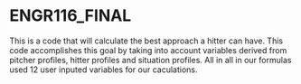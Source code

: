 # ENGR116_FINAL
This is a code that will calculate the best approach a hitter can have. This code accomplishes this goal by taking into account variables derived from pitcher profiles, hitter profiles and situation profiles. All in all in our formulas used 12 user inputed variables for our caculations.
